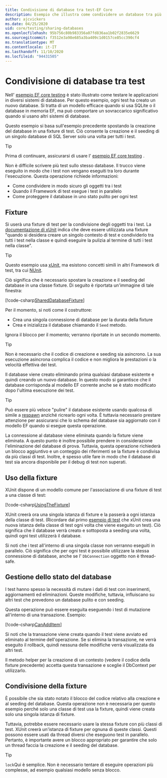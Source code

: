 ```yaml
---
title: Condivisione di database tra test-EF Core
description: Esempio che illustra come condividere un database tra più test
author: ajcvickers
ms.date: 04/25/2020
uid: core/testing/sharing-databases
ms.openlocfilehash: 95b756c80b983356a07fd836aa1b02f2835e6629
ms.sourcegitcommit: f3512e3a98e685a3ba409c1d0157ce85cc390cf4
ms.translationtype: MT
ms.contentlocale: it-IT
ms.lasthandoff: 11/10/2020
ms.locfileid: "94431505"
---
```

# <a name="sharing-databases-between-tests"></a>Condivisione di database tra test

Nell' [esempio EF core testing](xref:core/testing/testing-sample) è stato illustrato come testare le applicazioni in diversi sistemi di database.
Per questo esempio, ogni test ha creato un nuovo database.
Si tratta di un modello efficace quando si usa SQLite o il database in memoria EF, ma può comportare un sovraccarico significativo quando si usano altri sistemi di database.

Questo esempio si basa sull'esempio precedente spostando la creazione del database in una fixture di test.
Ciò consente la creazione e il seeding di un singolo database di SQL Server solo una volta per tutti i test.

> [!TIP]
> Prima di continuare, assicurarsi di usare l' [esempio EF core testing](xref:core/testing/testing-sample) .

Non è difficile scrivere più test sullo stesso database.
Il trucco viene eseguito in modo che i test non vengano eseguiti tra loro durante l'esecuzione.
Questa operazione richiede informazioni:

* Come condividere in modo sicuro gli oggetti tra i test
* Quando il Framework di test esegue i test in parallelo
* Come proteggere il database in uno stato pulito per ogni test  

## <a name="the-fixture"></a>Fixture

Si userà una fixture di test per la condivisione degli oggetti tra i test.
La [documentazione di xUnit](https://xunit.net/docs/shared-context.html) indica che deve essere utilizzata una fixture "quando si desidera creare un singolo contesto di test e condividerlo tra tutti i test nella classe e quindi eseguire la pulizia al termine di tutti i test nella classe".

> [!TIP]
> Questo esempio usa [xUnit](https://xunit.net/), ma esistono concetti simili in altri Framework di test, tra cui [NUnit](https://nunit.org/).

Ciò significa che è necessario spostare la creazione e il seeding del database in una classe fixture.
Di seguito è riportata un'immagine di tale finestra:

[!code-csharp[SharedDatabaseFixture](../../../samples/core/Miscellaneous/Testing/ItemsWebApi/SharedDatabaseTests/SharedDatabaseFixture.cs?name=SharedDatabaseFixture)]

Per il momento, si noti come il costruttore:

* Crea una singola connessione di database per la durata della fixture
* Crea e inizializza il database chiamando il `Seed` metodo.

Ignora il blocco per il momento; verranno riportate in un secondo momento.

> [!TIP]
> Non è necessario che il codice di creazione e seeding sia asincrono.
> La sua esecuzione asincrona complica il codice e non migliora le prestazioni o la velocità effettiva dei test.

Il database viene creato eliminando prima qualsiasi database esistente e quindi creando un nuovo database.
In questo modo si garantisce che il database corrisponda al modello EF corrente anche se è stato modificato dopo l'ultima esecuzione dei test.

> [!TIP]
> Può essere più veloce "pulire" il database esistente usando qualcosa di simile a [respawn](https://jimmybogard.com/tag/respawn/) anziché ricrearlo ogni volta.
> È tuttavia necessario prestare attenzione per assicurarsi che lo schema del database sia aggiornato con il modello EF quando si esegue questa operazione.

La connessione al database viene eliminata quando la fixture viene eliminata.
A questo punto è inoltre possibile prendere in considerazione l'eliminazione del database di prova.
Tuttavia, questa operazione richiederà un blocco aggiuntivo e un conteggio dei riferimenti se la fixture è condivisa da più classi di test.
Inoltre, è spesso utile fare in modo che il database di test sia ancora disponibile per il debug di test non superati.  

## <a name="using-the-fixture"></a>Uso della fixture

XUnit dispone di un modello comune per l'associazione di una fixture di test a una classe di test:

[!code-csharp[UsingTheFixture](../../../samples/core/Miscellaneous/Testing/ItemsWebApi/SharedDatabaseTests/SharedDatabaseTest.cs?name=UsingTheFixture)]

XUnit creerà ora una singola istanza di fixture e la passerà a ogni istanza della classe di test.
(Ricordare dal primo [esempio di test](xref:core/testing/testing-sample) che xUnit crea una nuova istanza della classe di test ogni volta che viene eseguito un test). Ciò significa che il database verrà creato e sottoposta a seeding una volta, quindi ogni test utilizzerà il database.

Si noti che i test all'interno di una singola classe non verranno eseguiti in parallelo.
Ciò significa che per ogni test è possibile utilizzare la stessa connessione di database, anche se l' `DbConnection` oggetto non è thread-safe.

## <a name="maintaining-database-state"></a>Gestione dello stato del database

I test hanno spesso la necessità di mutare i dati di test con inserimenti, aggiornamenti ed eliminazioni.
Queste modifiche, tuttavia, influiscano su altri test che prevedono un database pulito e con seeding.

Questa operazione può essere eseguita eseguendo i test di mutazione all'interno di una transazione.
Esempio:

[!code-csharp[CanAddItem](../../../samples/core/Miscellaneous/Testing/ItemsWebApi/SharedDatabaseTests/SharedDatabaseTest.cs?name=CanAddItem)]

Si noti che la transazione viene creata quando il test viene avviato ed eliminato al termine dell'operazione.
Se si elimina la transazione, ne verrà eseguito il rollback, quindi nessuna delle modifiche verrà visualizzata da altri test.

Il metodo helper per la creazione di un contesto (vedere il codice della fixture precedente) accetta questa transazione e sceglie il DbContext per utilizzarlo.

## <a name="sharing-the-fixture"></a>Condivisione della fixture

È possibile che sia stato notato il blocco del codice relativo alla creazione e al seeding del database.
Questa operazione non è necessaria per questo esempio perché solo una classe di test usa la fixture, quindi viene creata solo una singola istanza di fixture.

Tuttavia, potrebbe essere necessario usare la stessa fixture con più classi di test.
XUnit creerà un'istanza di fixture per ognuna di queste classi.
Questi possono essere usati da thread diversi che eseguono test in parallelo.
Pertanto, è importante avere un blocco appropriato per garantire che solo un thread faccia la creazione e il seeding del database.

> [!TIP]
> `lock`Qui è semplice.
> Non è necessario tentare di eseguire operazioni più complesse, ad esempio qualsiasi modello senza blocco.
